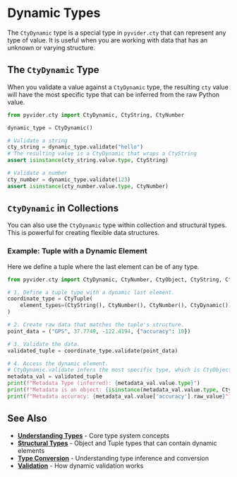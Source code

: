 # Dynamic Types

The `CtyDynamic` type is a special type in `pyvider.cty` that can represent any type of value. It is useful when you are working with data that has an unknown or varying structure.

## The `CtyDynamic` Type

When you validate a value against a `CtyDynamic` type, the resulting `cty` value will have the most specific type that can be inferred from the raw Python value.

```python
from pyvider.cty import CtyDynamic, CtyString, CtyNumber

dynamic_type = CtyDynamic()

# Validate a string
cty_string = dynamic_type.validate("hello")
# The resulting value is a CtyDynamic that wraps a CtyString
assert isinstance(cty_string.value.type, CtyString)

# Validate a number
cty_number = dynamic_type.validate(123)
assert isinstance(cty_number.value.type, CtyNumber)
```

## `CtyDynamic` in Collections

You can also use the `CtyDynamic` type within collection and structural types. This is powerful for creating flexible data structures.

### Example: Tuple with a Dynamic Element

Here we define a tuple where the last element can be of any type.

```python
from pyvider.cty import CtyDynamic, CtyNumber, CtyObject, CtyString, CtyTuple

# 1. Define a tuple type with a dynamic last element.
coordinate_type = CtyTuple(
    element_types=(CtyString(), CtyNumber(), CtyNumber(), CtyDynamic())
)

# 2. Create raw data that matches the tuple's structure.
point_data = ("GPS", 37.7749, -122.4194, {"accuracy": 10})

# 3. Validate the data.
validated_tuple = coordinate_type.validate(point_data)

# 4. Access the dynamic element.
# CtyDynamic.validate infers the most specific type, which is CtyObject here.
metadata_val = validated_tuple
print(f"Metadata Type (inferred): {metadata_val.value.type}")
print(f"Metadata is an object: {isinstance(metadata_val.value.type, CtyObject)}")
print(f"Metadata accuracy: {metadata_val.value['accuracy'].raw_value}")
```

## See Also

- **[Understanding Types](../core-concepts/types.md)** - Core type system concepts
- **[Structural Types](structural.md)** - Object and Tuple types that can contain dynamic elements
- **[Type Conversion](../core-concepts/conversion.md)** - Understanding type inference and conversion
- **[Validation](../core-concepts/validation.md)** - How dynamic validation works
